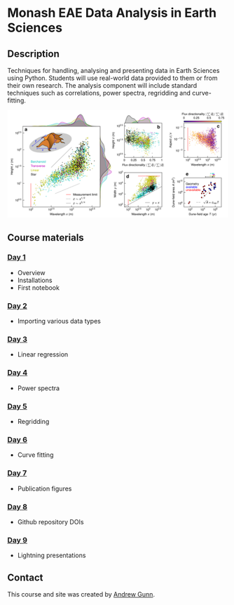 # Monash EAE Data Analysis in Earth Sciences

## Description

Techniques for handling, analysing and presenting data in Earth Sciences using Python. Students will use real-world data provided to them or from their own research. The analysis component will include standard techniques such as correlations, power spectra, regridding and curve-fitting.

![alt text](example-fig.png "example figure")

## Course materials

### [Day 1](./day1.html)
- Overview
- Installations
- First notebook

### [Day 2](./day2.html)
- Importing various data types

### [Day 3](./day3.html)
- Linear regression

### [Day 4](./day4.html)
- Power spectra

### [Day 5](./day5.html)
- Regridding

### [Day 6](./day6.html)
- Curve fitting

### [Day 7](./day7.html)
- Publication figures

### [Day 8](./day8.html)
- Github repository DOIs

### [Day 9](./day9.html)
- Lightning presentations

## Contact

This course and site was created by [Andrew Gunn](https://www.geomorphlab.org/people#h.bp27h9m9sgu5).
